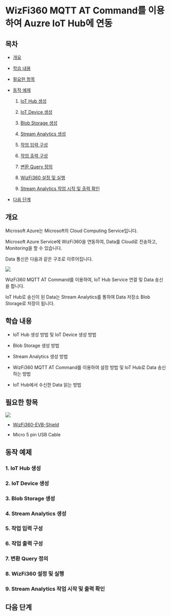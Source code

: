 # WizFi360 MQTT AT Command를 이용하여 Auzre IoT Hub에 연동



## 목차
- [개요](#Overview)

- [학습 내용](#Learning_Content)

- [필요한 항목](#Required_Item)

- [동작 예제](#Example)

	1. [IoT Hub 생성](#Step-1-Create_IoT_Hub)

	2. [IoT Device 생성](#Step-2-Create_IoT_Device)

	3. [Blob Storage 생성](#Step-3-Create_Blob_Storage)

	4. [Stream Analytics 생성](#Step-4-Create_Stream_Analytics)

	5. [작업 입력 구성](#Step-5-Configure_Job_Input)

	6. [작업 출력 구성](#Step-6-Configure_Job_Output)

	7. [변환 Query 정의](#Step-7-Define_The_Transformation_Query)

	8. [WizFi360 설정 및 실행](#Step-8-Read_Data_From_IoT_Hub)

	9. [Stream Analytics 작업 시작 및 출력 확인](#Step-9-Start_The_Stream_Analytics_Job_And_Check_The_Output)

- [다음 단계](#Next)



<a name="Overview"></a>
## 개요
Microsoft Azure는 Microsoft의 Cloud Computing Service입니다.

Microsoft Azure Service에 WizFi360을 연동하여, Data를 Cloud로 전송하고, Monitoring을 할 수 있습니다.

Data 통신은 다음과 같은 구조로 이루어집니다.

![][Link-Data_Communication_Structure]

WizFi360 MQTT AT Command를 이용하여, IoT Hub Service 연결 및 Data 송신을 합니다.

IoT Hub로 송신이 된 Data는 Stream Analytics를 통하여 Data 저장소 Blob Storage로 저장이 됩니다.



<a name="Learning_Content"></a>
## 학습 내용
- IoT Hub 생성 방법 및 IoT Device 생성 방법

- Blob Storage 생성 방법

- Stream Analytics 생성 방법

- WizFi360 MQTT AT Command를 이용하여 설정 방법 및 IoT Hub로 Data 송신하는 방법

- IoT Hub에서 수신한 Data 읽는 방법



<a name="Required_Item"></a>
## 필요한 항목
![][Link-Required_Item]

- [WizFi360-EVB-Shield][Link-WizFi360-EVB-Shield]

- Micro 5 pin USB Cable



<a name="Example"></a>
## 동작 예제



<a name="Step-1-Create_IoT_Hub"></a>
### 1. IoT Hub 생성



<a name="Step-2-Create_IoT_Device"></a>
### 2. IoT Device 생성



<a name="Step-3-Create_Blob_Storage"></a>
### 3. Blob Storage 생성



<a name="Step-4-Create_Stream_Analytics"></a>
### 4. Stream Analytics 생성



<a name="Step-5-Configure_Job_Input"></a>
### 5. 작업 입력 구성



<a name="Step-6-Configure_Job_Output"></a>
### 6. 작업 출력 구성



<a name="Step-7-Define_The_Transformation_Query"></a>
### 7. 변환 Query 정의



<a name="Step-8-Read_Data_From_IoT_Hub"></a>
### 8. WizFi360 설정 및 실행



<a name="Step-9-Start_The_Stream_Analytics_Job_And_Check_The_Output"></a>
### 9. Stream Analytics 작업 시작 및 출력 확인



<a name="Next"></a>
## 다음 단계



[Link-WizFi360-EVB-Shield]: https://wizwiki.net/wiki/doku.php/products:wizfi360:start

[Link-Data_Communication_Structure]: ./images/standalone_mqtt_atcmd_wizfi360_data_communication_structure.png
[Link-Required_Item]: ./images/standalone_mqtt_atcmd_wizfi360_required_item.png
